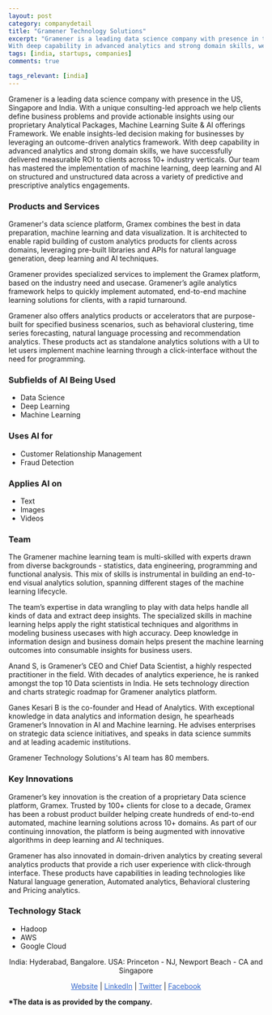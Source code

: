 ```yaml
---
layout: post
category: companydetail
title: "Gramener Technology Solutions"
excerpt: "Gramener is a leading data science company with presence in the US, Singapore and India.  With a unique consulting-led approach we help clients define business problems and provide actionable insights using our proprietary Analytical Packages, Machine Learning Suite & AI offerings Framework. We enable insights-led decision making for businesses by leveraging an outcome-driven analytics framework.
With deep capability in advanced analytics and strong domain skills, we have successfully delivered measurable ROI to clients across 10+ industry verticals. Our team has mastered the implementation of machine learning, deep learning and AI on structured and unstructured data across a variety of predictive and prescriptive analytics engagements. "
tags: [india, startups, companies]
comments: true

tags_relevant: [india]
---
```



Gramener is a leading data science company with presence in the US, Singapore and India.  With a unique consulting-led approach we help clients define business problems and provide actionable insights using our proprietary Analytical Packages, Machine Learning Suite & AI offerings Framework. We enable insights-led decision making for businesses by leveraging an outcome-driven analytics framework.
With deep capability in advanced analytics and strong domain skills, we have successfully delivered measurable ROI to clients across 10+ industry verticals. Our team has mastered the implementation of machine learning, deep learning and AI on structured and unstructured data across a variety of predictive and prescriptive analytics engagements. 

### Products and Services
Gramener's data science platform, Gramex combines the best in data preparation, machine learning and data visualization. It is architected to enable rapid building of custom analytics products for clients across domains, leveraging pre-built libraries and APIs for natural language generation, deep learning and AI techniques.


Gramener provides specialized services to implement the Gramex platform, based on the industry need and usecase. Gramener’s agile analytics framework helps to quickly implement automated, end-to-end machine learning solutions for clients, with a rapid turnaround.


Gramener also offers analytics products or accelerators that are purpose-built for specified business scenarios, such as behavioral clustering, time series forecasting, natural language processing and recommendation analytics. These products act as standalone analytics solutions with a UI to let users implement machine learning through a click-interface without the need for programming.

### Subfields of AI Being Used
* Data Science
* Deep Learning
* Machine Learning

### Uses AI for
* Customer Relationship Management
* Fraud Detection

### Applies AI on
* Text
* Images
* Videos

### Team
The Gramener machine learning team is multi-skilled with experts drawn from diverse backgrounds - statistics, data engineering, programming and functional analysis. This mix of skills is instrumental in building an end-to-end visual analytics solution, spanning different stages of the machine learning lifecycle.

The team’s expertise in data wrangling to play with data helps handle all kinds of data and extract deep insights. The specialized skills in machine learning helps apply the right statistical techniques and algorithms in modeling business usecases with high accuracy. Deep knowledge in information design and business domain helps present the machine learning outcomes into consumable insights for business users.

Anand S, is Gramener’s CEO and Chief Data Scientist, a highly respected practitioner in the field. With decades of analytics experience, he is ranked amongst the top 10 Data scientists in India. He sets technology direction and charts strategic roadmap for Gramener analytics platform.

Ganes Kesari B is the co-founder and Head of Analytics. With exceptional knowledge in data analytics and information design, he spearheads Gramener’s Innovation in AI and Machine learning. He advises enterprises on strategic data science initiatives, and speaks in data science summits and at leading academic institutions.

Gramener Technology Solutions's AI team has 80 members.


### Key Innovations
Gramener’s key innovation is the creation of a proprietary Data science platform, Gramex. Trusted by 100+ clients for close to a decade, Gramex has been a robust product builder helping create hundreds of end-to-end automated, machine learning solutions across 10+ domains. As part of our continuing innovation, the platform is being augmented with innovative algorithms in deep learning and AI techniques.

Gramener has also innovated in domain-driven analytics by creating several analytics products that provide a rich user experience with click-through interface. These products have capabilities in leading technologies like Natural language generation, Automated analytics, Behavioral clustering and Pricing analytics.

### Technology Stack
* Hadoop
* AWS
* Google Cloud

<p align="center">India: Hyderabad, Bangalore. USA: Princeton - NJ, Newport Beach - CA and Singapore</p>

<p align="center">
<a href="http://www.gramener.com	" style="color:#3366CC">Website</a> | <a href="https://www.linkedin.com/company/gramener/" style="color:#3366CC">LinkedIn</a> | <a href="https://twitter.com/Gramener" style="color:#3366CC">Twitter</a> | <a href="https://www.facebook.com/gramener" style="color:#3366CC">Facebook</a></p>
<b>*The data is as provided by the company.</b>